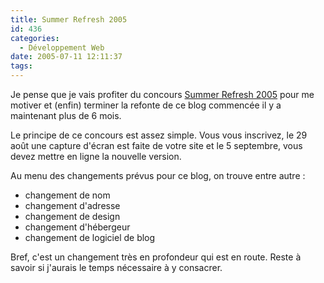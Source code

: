 ```yaml
---
title: Summer Refresh 2005
id: 436
categories:
  - Développement Web
date: 2005-07-11 12:11:37
tags:
---
```


Je pense que je vais profiter du concours [Summer Refresh 2005](http://www.summer-refresh-05.com/) pour me motiver et (enfin) terminer la refonte de ce blog commencée il y a maintenant plus de 6 mois.

Le principe de ce concours est assez simple. Vous vous inscrivez, le 29 août une capture d'écran est faite de votre site et le 5 septembre, vous devez mettre en ligne la nouvelle version.

Au menu des changements prévus pour ce blog, on trouve entre autre&nbsp;:

*   changement de nom
*   changement d'adresse
*   changement de design
*   changement d'hébergeur
*   changement de logiciel de blog 

Bref, c'est un changement très en profondeur qui est en route. Reste à savoir si j'aurais le temps nécessaire à y consacrer.